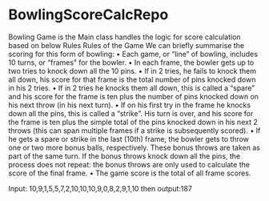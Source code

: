 # BowlingScoreCalcRepo

Bowling Game is the Main class handles the logic for score calculation based on below Rules
Rules of the Game
We can briefly summarise the scoring for this form of bowling: 
• Each game, or “line” of bowling, includes 10 turns, or “frames” for the bowler. 
• In each frame, the bowler gets up to two tries to knock down all the 10 pins. 
• If in 2 tries, he fails to knock them all down, his score for that frame is the total number of pins 
knocked down in his 2 tries. 
• If in 2 tries he knocks them all down, this is called a “spare” and his score for the frame is ten 
plus the number of pins knocked down on his next throw (in his next turn). 
• If on his first try in the frame he knocks down all the pins, this is called a “strike”. His turn is over, 
and his score for the frame is ten plus the simple total of the pins knocked down in his next 2 
throws (this can span multiple frames if a strike is subsequently scored). 
• If he gets a spare or strike in the last (10th) frame, the bowler gets to throw one or two more 
bonus balls, respectively. These bonus throws are taken as part of the same turn. If the bonus 
throws knock down all the pins, the process does not repeat: the bonus throws are only used to 
calculate the score of the final frame. 
• The game score is the total of all frame scores. 

Input: 
10,9,1,5,5,7,2,10,10,10,9,0,8,2,9,1,10 then 
output:187
	